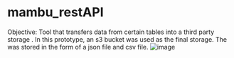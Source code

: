 # mambu_restAPI
Objective: Tool that transfers data from certain tables into a third party storage . In this prototype, an s3 bucket was used as the final storage. 
The was stored in the form of a json file and csv file.
![image](https://user-images.githubusercontent.com/118446599/206739896-885cfe36-5a75-47ee-8330-403f2c254dcf.png)
